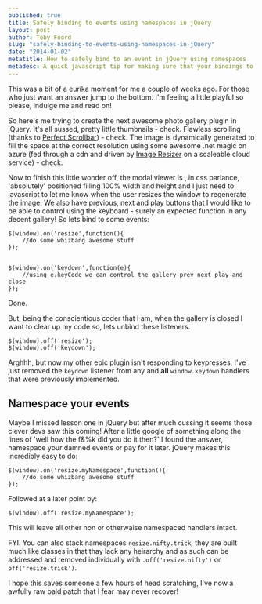 ```yaml
---
published: true
title: Safely binding to events using namespaces in jQuery
layout: post
author: Toby Foord
slug: "safely-binding-to-events-using-namespaces-in-jQuery"
date: "2014-01-02"
metatitle: How to safely bind to an event in jQuery using namespaces
metadesc: A quick javascript tip for making sure that your bindings to events in jQuery will not conflict by using namespaces
---
```


This was a bit of a eurika moment for me a couple of weeks ago. For those who just want an answer jump to the bottom. I'm feeling a little playful so please, indulge me and read on!

So here's me trying to create the next awesome photo gallery plugin in jQuery. It's all sussed, pretty little thumbnails - check. Flawless scrolling (thanks to [Perfect Scrollbar](http://www.yuiazu.net/perfect-scrollbar/)) - check. The image is dynamically generated to fill the space at the correct resolution using some awesome .net magic on azure (fed through a cdn and driven by [Image Resizer](http://http://imageresizing.net/) on a scaleable cloud service) - check.

Now to finish this little wonder off, the modal viewer is , in css parlance, 'absolutely' positioned filling 100% width and height and I just need to javascript to let me know when the user resizes the window to regenerate the image. We also have previous, next and play  buttons that I would like to be able to control using the keyboard - surely an expected function in any decent gallery! So lets bind to some events:

    $(window).on('resize',function(){
        //do some whizbang awesome stuff
    });
    

    $(window).on('keydown',function(e){
    	//using e.keyCode we can control the gallery prev next play and close
    });
    
Done.

But, being the conscientious coder that I am, when the gallery is closed I want to clear up my code so, lets unbind these listeners.

    $(window).off('resize');
    $(window).off('keydown');
    
Arghhh, but now my other epic plugin isn't responding to keypresses, I've just removed the `keydown` listener from any and **all** `window.keydown` handlers that were previously implemented.

Namespace your events
---

Maybe I missed lesson one in jQuery but after much cussing it seems those clever devs saw this coming! After a little google of something along the lines of 'well how the f&%k did you do it then?' I found the answer, namespace your damned events or pay for it later. jQuery makes this incredibly easy to do:

    $(window).on('resize.myNamespace',function(){
        //do some whizbang awesome stuff
    });
    
Followed at a later point by:

    $(window).off('resize.myNamespace');
    
This will leave all other non or otherwaise namespaced handlers intact.

FYI. You can also stack namespaces `resize.nifty.trick`, they are built much like classes in that thay lack any heirarchy and as such can be addressed and removed individually with `.off('resize.nifty')` or `off('resize.trick')`.

I hope this saves someone a few hours of head scratching, I've now a awfully raw bald patch that I fear may never recover!
